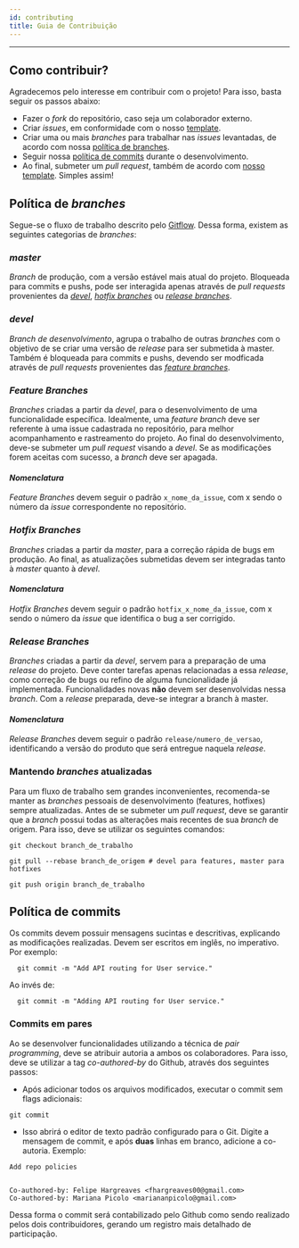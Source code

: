 ```yaml
---
id: contributing
title: Guia de Contribuição
---
```


***

## Como contribuir?
Agradecemos pelo interesse em contribuir com o projeto! Para isso, basta seguir os passos abaixo:
* Fazer o _fork_ do repositório, caso seja um colaborador externo.
* Criar _issues_, em conformidade com o nosso [template](https://github.com/fga-eps-mds/Kalkuli/blob/master/.github/ISSUE_TEMPLATE/issue-template.md).
* Criar uma ou mais _branches_ para trabalhar nas _issues_ levantadas, de acordo com nossa [política de branches](#política-de-branches).
* Seguir nossa [política de commits](#política-de-commits) durante o desenvolvimento.
* Ao final, submeter um _pull request_, também de acordo com [nosso template](https://github.com/fga-eps-mds/Kalkuli/blob/master/PULL_REQUEST_TEMPLATE.md).
Simples assim!

## Política de _branches_
Segue-se o fluxo de trabalho descrito pelo [Gitflow](https://www.atlassian.com/git/tutorials/comparing-workflows/gitflow-workflow). Dessa forma, existem as seguintes categorias de _branches_:

### *_master_*
_Branch_ de produção, com a versão estável mais atual do projeto. Bloqueada para commits e pushs, pode ser interagida apenas através de _pull requests_ provenientes da [_devel_](#devel), [_hotfix branches_](#hotfix-branches) ou [_release branches_](#release-branches).

### *_devel_*
_Branch de desenvolvimento_, agrupa o trabalho de outras _branches_ com o objetivo de se criar uma versão de _release_ para ser submetida à master. Também é bloqueada para commits e pushs, devendo ser modficada através de _pull requests_ provenientes das [_feature branches_](#feature-branches).

### *_Feature Branches_*
_Branches_ criadas a partir da _devel_, para o desenvolvimento de uma funcionalidade específica. Idealmente, uma _feature branch_ deve ser referente à uma issue cadastrada no repositório, para melhor acompanhamento e rastreamento do projeto. Ao final do desenvolvimento, deve-se submeter um _pull request_ visando a _devel_. Se as modificações forem aceitas com sucesso, a _branch_ deve ser apagada.
  #### *Nomenclatura*
  _Feature Branches_ devem seguir o padrão `x_nome_da_issue`, com x sendo o número da _issue_ correspondente no repositório.
  
### *_Hotfix Branches_*
_Branches_ criadas a partir da _master_, para a correção rápida de bugs em produção. Ao final, as atualizações submetidas devem ser integradas tanto à _master_ quanto à _devel_.
  #### *Nomenclatura*
  _Hotfix Branches_ devem seguir o padrão `hotfix_x_nome_da_issue`, com x sendo o número da _issue_ que identifica o bug a ser corrigido.
  
### *_Release Branches_* 
_Branches_ criadas a partir da _devel_, servem para a preparação de uma _release_ do projeto. Deve conter tarefas apenas relacionadas a essa _release_, como correção de bugs ou refino de alguma funcionalidade já implementada. Funcionalidades novas **não** devem ser desenvolvidas nessa _branch_. Com a _release_ preparada, deve-se integrar a branch à master.
  #### *Nomenclatura*
  _Release Branches_ devem seguir o padrão `release/numero_de_versao`, identificando a versão do produto que será entregue naquela _release_.
  
### Mantendo _branches_ atualizadas
Para um fluxo de trabalho sem grandes inconvenientes, recomenda-se manter as _branches_ pessoais de desenvolvimento (features, hotfixes) sempre atualizadas. Antes de se submeter um _pull request_, deve se garantir que a _branch_ possui todas as alterações mais recentes de sua _branch_ de origem. Para isso, deve se utilizar os seguintes comandos:
```
git checkout branch_de_trabalho

git pull --rebase branch_de_origem # devel para features, master para hotfixes

git push origin branch_de_trabalho
```


## Política de commits
Os commits devem possuir mensagens sucintas e descritivas, explicando as modificações realizadas. Devem ser escritos em inglês, no imperativo. Por exemplo:

``` 
  git commit -m "Add API routing for User service."
```

Ao invés de:
``` 
  git commit -m "Adding API routing for User service."
```
### Commits em pares
Ao se desenvolver funcionalidades utilizando a técnica de _pair programming_, deve se atribuir autoria a ambos os colaboradores. Para isso, deve se utilizar a tag _co-authored-by_ do Github, através dos seguintes passos:
* Após adicionar todos os arquivos modificados, executar o commit sem flags adicionais:
```
git commit
```
* Isso abrirá o editor de texto padrão configurado para o Git. Digite a mensagem de commit, e após **duas** linhas em branco, adicione a co-autoria. Exemplo:
```
Add repo policies


Co-authored-by: Felipe Hargreaves <fhargreaves00@gmail.com>
Co-authored-by: Mariana Picolo <mariananpicolo@gmail.com>
```

Dessa forma o commit será contabilizado pelo Github como sendo realizado pelos dois contribuidores, gerando um registro mais detalhado de participação.

